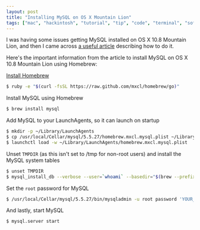 ```yaml
---
layout: post
title: "Installing MySQL on OS X Mountain Lion"
tags: ["mac", "hackintosh", "tutorial", "tip", "code", "terminal", "software", "development"]
---
```

I was having some issues getting MySQL installed on OS X 10.8 Mountain Lion, and then I came across [a useful article](http://madebyhoundstooth.com/blog/install-mysql-on-mountain-lion-with-homebrew/) describing how to do it.

<!-- more -->

Here's the important information from the article to install MySQL on OS X 10.8 Mountain Lion using Homebrew:

[Install Homebrew](http://mxcl.github.com/homebrew/#selectable)

```bash
$ ruby -e "$(curl -fsSL https://raw.github.com/mxcl/homebrew/go)"
```

Install MySQL using Homebrew

```bash
$ brew install mysql
```

Add MySQL to your LaunchAgents, so it can launch on startup

```bash
$ mkdir -p ~/Library/LaunchAgents
$ cp /usr/local/Cellar/mysql/5.5.27/homebrew.mxcl.mysql.plist ~/Library/LaunchAgents/
$ launchctl load -w ~/Library/LaunchAgents/homebrew.mxcl.mysql.plist
```

Unset `TMPDIR` (as this isn't set to /tmp for non-root users) and install the
MySQL system tables

```bash
$ unset TMPDIR
$ mysql_install_db --verbose --user=`whoami` --basedir="$(brew --prefix mysql)" --datadir=/usr/local/var/mysql --tmpdir=/tmp
```

Set the `root` password for MySQL

```bash
$ /usr/local/Cellar/mysql/5.5.27/bin/mysqladmin -u root password 'YOUR_NEW_PASSWORD'
```

And lastly, start MySQL

```bash
$ mysql.server start
```

